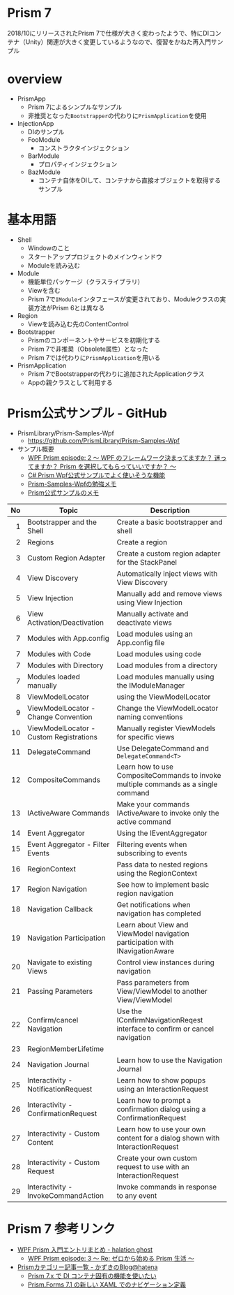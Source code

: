# Prism 7

2018/10にリリースされたPrism 7で仕様が大きく変わったようで、特にDIコンテナ（Unity）関連が大きく変更しているようなので、復習をかねた再入門サンプル

# overview

- PrismApp
    - Prism 7によるシンプルなサンプル
    - 非推奨となった`Bootstrapper`の代わりに`PrismApplication`を使用
- InjectionApp
    - DIのサンプル
    - FooModule
        - コンストラクタインジェクション
    - BarModule
        - プロパティインジェクション
    - BazModule
        - コンテナ自体をDIして、コンテナから直接オブジェクトを取得するサンプル

# 基本用語

- Shell
    - Windowのこと
    - スタートアッププロジェクトのメインウィンドウ
    - Moduleを読み込む
- Module
    - 機能単位パッケージ（クラスライブラリ）
    - Viewを含む
    - Prism 7で`IModule`インタフェースが変更されており、Moduleクラスの実装方法がPrism 6とは異なる
- Region
    - Viewを読み込む先のContentControl
- Bootstrapper
    - Prismのコンポーネントやサービスを初期化する
    - Prism 7で非推奨（Obsolete属性）となった
    - Prism 7では代わりに`PrismApplication`を用いる
- PrismApplication
    - Prism 7でBootstrapperの代わりに追加されたApplicationクラス
    - Appの親クラスとして利用する

# Prism公式サンプル - GitHub

- PrismLibrary/Prism-Samples-Wpf
    - https://github.com/PrismLibrary/Prism-Samples-Wpf
- サンプル概要
    - [WPF Prism episode: 2 ～ WPF のフレームワーク決まってますか？ 迷ってますか？ Prism を選択してもらっていいですか？ ～](https://elf-mission.net/programming/wpf/episode02/)
    - [C# Prism Wpf公式サンプルでよく使いそうな機能](https://qiita.com/yuchan01/items/7b43a4cef5a91cf7a476)
    - [Prism-Samples-Wpfの勉強メモ](https://qiita.com/hsytkm/items/5d883d1bc61819f750c4)
    - [Prism公式サンプルのメモ](https://field-notes.sakura.ne.jp/pgmemo/microsoft/dotnet/wpf/samples)


|No| Topic | Description |
|---:|-----------|-------------|
|1| Bootstrapper and the Shell | Create a basic bootstrapper and shell |
|2| Regions | Create a region |
|3| Custom Region Adapter | Create a custom region adapter for the StackPanel |
|4| View Discovery | Automatically inject views with View Discovery |
|5| View Injection | Manually add and remove views using View Injection |
|6| View Activation/Deactivation | Manually activate and deactivate views |
|7| Modules with App.config | Load modules using an App.config file |
|7| Modules with Code | Load modules using code |
|7| Modules with Directory | Load modules from a directory |
|7| Modules loaded manually | Load modules manually using the IModuleManager |
|8| ViewModelLocator | using the ViewModelLocator |
|9| ViewModelLocator - Change Convention | Change the ViewModelLocator naming conventions |
|10| ViewModelLocator - Custom Registrations | Manually register ViewModels for specific views |
|11| DelegateCommand | Use DelegateCommand and `DelegateCommand<T>` |
|12| CompositeCommands | Learn how to use CompositeCommands to invoke multiple commands as a single command |
|13| IActiveAware Commands | Make your commands IActiveAware to invoke only the active command |
|14| Event Aggregator | Using the IEventAggregator |
|15| Event Aggregator - Filter Events | Filtering events when subscribing to events |
|16| RegionContext | Pass data to nested regions using the RegionContext |
|17| Region Navigation | See how to implement basic region navigation |
|18| Navigation Callback | Get notifications when navigation has completed |
|19| Navigation Participation | Learn about View and ViewModel navigation participation with INavigationAware |
|20| Navigate to existing Views | Control view instances during navigation |
|21| Passing Parameters | Pass parameters from View/ViewModel to another View/ViewModel |
|22| Confirm/cancel Navigation | Use the IConfirmNavigationReqest interface to confirm or cancel navigation || Controlling View lifetime | Automatically remove views from memory with IRegionMemberLifetime |
|23|RegionMemberLifetime||
|24| Navigation Journal | Learn how to use the Navigation Journal |
|25| Interactivity - NotificationRequest | Learn how to show popups using an InteractionRequest |
|26| Interactivity - ConfirmationRequest | Learn how to prompt a confirmation dialog using a ConfirmationRequest |
|27| Interactivity - Custom Content | Learn how to use your own content for a dialog shown with InteractionRequest |
|28| Interactivity - Custom Request | Create your own custom request to use with an InteractionRequest |
|29| Interactivity - InvokeCommandAction | Invoke commands in response to any event |

# Prism 7 参考リンク

- [WPF Prism 入門エントリまとめ - halation ghost](https://elf-mission.net/wpf-prism-index/)
    - [WPF Prism episode: 3 ～ Re: ゼロから始める Prism 生活 ～](https://elf-mission.net/programming/wpf/episode03/)
- [Prismカテゴリー記事一覧 - かずきのBlog@hatena](https://blog.okazuki.jp/archive/category/Prism)
    - [Prism 7.x で DI コンテナ固有の機能を使いたい](https://blog.okazuki.jp/entry/2019/02/05/094546)
    - [Prism.Forms 7.1 の新しい XAML でのナビゲーション定義](https://blog.okazuki.jp/entry/2018/07/17/114318)
